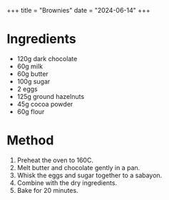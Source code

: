 +++
title = "Brownies"
date = "2024-06-14"
+++

# Ingredients

* 120g dark chocolate
* 60g milk
* 60g butter
* 100g sugar
* 2 eggs
* 125g ground hazelnuts
* 45g cocoa powder
* 60g flour

# Method

1. Preheat the oven to 160C.
2. Melt butter and chocolate gently in a pan.
3. Whisk the eggs and sugar together to a sabayon.
4. Combine with the dry ingredients.
5. Bake for 20 minutes.

